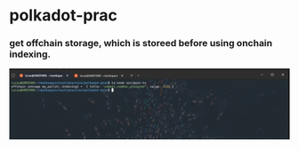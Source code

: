 # polkadot-prac

### get offchain storage, which is storeed before using onchain indexing.
![execution result](https://github.com/vfptr/substrate-node-template/blob/95f6c73178305b7c8d38e7ef048c282634d15c25/pallets/poe/resources/l4-front.png)
